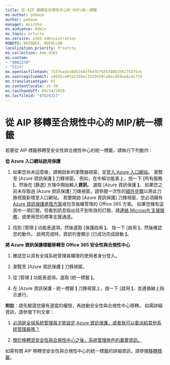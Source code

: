 ```yaml
---
title: 從 AIP 移轉至合規性中心的 MIP/統一標籤
ms.author: pebaum
author: pebaum
manager: mnirkhe
ms.audience: Admin
ms.topic: article
ms.service: o365-administration
ROBOTS: NOINDEX, NOFOLLOW
localization_priority: Priority
ms.collection: Adm_O365
ms.custom:
- "9002278"
- "5114"
ms.openlocfilehash: 7157eada10db2443f64fb7925f408359275d75eb
ms.sourcegitcommit: c6692ce0fa1358ec3529e59ca0ecdfdea4cdc759
ms.translationtype: HT
ms.contentlocale: zh-TW
ms.lasthandoff: 09/14/2020
ms.locfileid: "47674317"
---
```

# <a name="migration-from-aip-to-mipunified-labeling-in-the-compliance-center"></a>從 AIP 移轉至合規性中心的 MIP/統一標籤

若要從 AIP 標籤移轉至安全性與合規性中心的統一標籤，請執行下列動作：

**從 Azure 入口網站啟用保護**

1. 如果您尚未這麼做，請開啟新的瀏覽器視窗，並[登入 Azure 入口網站](https://docs.microsoft.com/azure/information-protection/deploy-use/configure-policy#signing-in-to-the-azure-portal)。 瀏覽至 [Azure 資訊保護 **]** 刀鋒視窗。 例如，在中樞功能表上，按一下 [所有服務 **]**，然後在 [篩選] 方塊中開始輸入**資訊**。 選取 [Azure 資訊保護 **]**。 如果您之前未存取過 [Azure 資訊保護] 刀鋒視窗，請參閱一次性的[額外步驟](https://docs.microsoft.com/azure/information-protection/deploy-use/configure-policy#to-access-the-azure-information-protection-blade-for-the-first-time)以將此刀鋒視窗新增至入口網站。 若要開啟 [Azure 資訊保護] 刀鋒視窗，您必須擁有 [Azure 資訊保護進階方案](https://www.microsoft.com/cloud-platform/azure-information-protection-pricing)或包含版權管理的 Office 365 方案。 如果您擁有這其中一項訂閱，但看到訊息指出找不到有效的訂閱，請[連絡 Microsoft 支援服務](https://docs.microsoft.com/azure/information-protection/get-started/information-support#to-contact-microsoft-support)，或使用您的標準支援通道。

2. 找到 [管理 **]** 功能表選項，然後選取 [保護啟用 **]**。 按一下 [啟用 **]**，然後確認您的動作。 啟用完成時，資訊列會顯示 [已成功完成啟動 **]**。

**將 Azure 資訊保護標籤移轉至 Office 365 安全性與合規性中心**

1. 確認您以具有全域系統管理員權限的使用者身分登入。

2. 瀏覽至 [Azure 資訊保護 **]** 刀鋒視窗。

3. 從 [管理 **]** 功能表選項，選取 [統一標籤 **]**。

4. 在 [Azure 資訊保護 - 統一標籤 **]** 刀鋒視窗上，按一下 [啟用 **]**，並遵循線上指示進行。

**附註**：請先驗證您擁有適當的權限，再啟動安全性與合規性中心移轉。 如需詳細資訊，請參閱下列文章：

1. [必須是全域系統管理員才能設定 Azure 資訊保護，或者我可以委派給其他系統管理員嗎？](https://docs.microsoft.com/azure/information-protection/faqs#do-you-need-to-be-a-global-admin-to-configure-azure-information-protection-or-can-i-delegate-to-other-administrators)

2. [關於移轉至安全性與合規性中心之後，系統管理角色的重要資訊。](https://docs.microsoft.com/azure/information-protection/configure-policy-migrate-labels#important-information-about-administrative-roles)

如需有關 AIP 移轉至安全性與合規性中心的統一標籤的詳細資訊，請參閱[移轉標籤](https://docs.microsoft.com/azure/information-protection/configure-policy-migrate-labels)。
